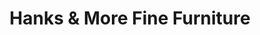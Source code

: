 ---
title: "Hanks & More Fine Furniture"
url: /little-rock/hanks-und-more-fine-furniture/
shop: Möbel
---